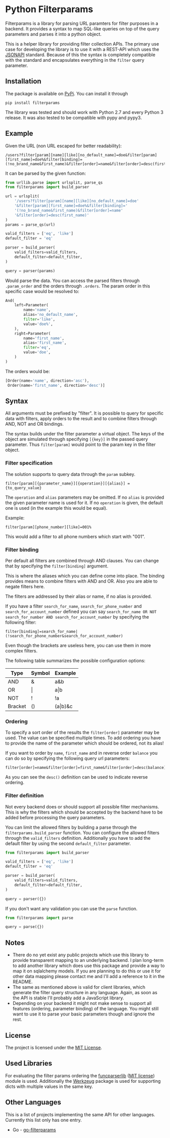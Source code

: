 # Python Filterparams #

Filterparams is a library for parsing URL paramters for filter
purposes in a backend. It provides a syntax to map SQL-like 
queries on top of the query parameters and parses it into a
python object.

This is a helper library for providing filter collection APIs. 
The primary use case for developing the library is to
use it with a REST-API which uses the [JSONAPI](http://jsonapi.org/) 
standard. Because of this the syntax is completely compatible with 
the standard and encapsulates everything in the `filter` query 
parameter.

## Installation ##

The package is available on [PyPi](https://pypi.python.org/pypi/filterparams).
You can install it through

```
pip install filterparams
```

The library was tested and should work with Python 2.7 and every 
Python 3 release. It was also tested to be compatible with pypy
and pypy3.

## Example ##

Given the URL (non URL escaped for better readability):
```
/users?filter[param][name][like][no_default_name]=doe&filter[param][first_name]=doe%&filter[binding]=(!no_brand_name&first_name)&filter[order]=name&filter[order]=desc(first_name)
```

It can be parsed by the given function:

```python
from urllib.parse import urlsplit, parse_qs
from filterparams import build_parser

url = urlsplit(
    '/users?filter[param][name][like][no_default_name]=doe'
    '&filter[param][first_name]=doe%&filter[binding]='
    '(!no_brand_name&first_name)&filter[order]=name'
    '&filter[order]=desc(first_name)'
)
params = parse_qs(url)

valid_filters = ['eq', 'like']
default_filter = 'eq'

parser = build_parser(
    valid_filters=valid_filters,
    default_filter=default_filter,
)

query = parser(params)
```

Would parse the data. You can access the parsed filters through
`.param_order` and the orders through `.orders`. The param order
in this specific case would be resolved to:

```python
And(
    left=Parameter(
        name='name',
        alias='no_default_name',
        filter='like',
        value='doe%',
    ),
    right=Parameter(
        name='first_name',
        alias='first_name',
        filter='eq',
        value='doe',
    )
)
```

The orders would be:

```python
[Order(name='name', direction='asc'), 
 Order(name='first_name', direction='desc')]
```

## Syntax ##

All arguments must be prefixed by "filter". It is possible to 
query for specific data with filters, apply orders to the result 
and to combine filters through AND, NOT and OR bindings.

The syntax builds under the filter parameter a virtual object. 
The keys of the object are simulated through specifying `[{key}]` 
in the passed query parameter. Thus `filter[param]` would point 
to the param key in the filter object.

### Filter specification ###

The solution supports to query data through the `param` subkey.

```
filter[param][{parameter_name}][{operation}][{alias}] = {to_query_value}
```

The `operation` and `alias` parameters may be omitted. If no 
`alias` is provided the given parameter name is used for it.
If no `operation` is given, the default one is used (in the 
example this would be equal).

Example:
```
filter[param][phone_number][like]=001%
```

This would add a filter to all phone numbers which start with "001".

### Filter binding ###

Per default all filters are combined through AND clauses. 
You can change that by specifying the `filter[binding]` argument.

This is where the aliases which you can define come into place. 
The binding provides means to combine filters with AND and OR. 
Also you are able to negate filters here.

The filters are addressed by their alias or name, if no alias is 
provided.

If you have a filter `search_for_name`, `search_for_phone_number` 
and `search_for_account_number` defined you can say 
`search_for_name OR NOT search_for_number AND search_for_account_number` 
by specifying the following filter:

```
filter[binding]=search_for_name|(!search_for_phone_number&search_for_account_number)
```

Even though the brackets are useless here, you can use them in 
more complex filters.

The following table summarizes the possible configuration options:
<table>
  <thead>
    <tr>
      <th>Type</th>
      <th>Symbol</th>
      <th>Example</th>
    </tr>
  </thead>
  <tbody>
    <tr>
      <td>AND</td>
      <td>&</td>
      <td>a&b</td>
    </tr>
    <tr>
      <td>OR</td>
      <td>|</td>
      <td>a|b</td>
    </tr>
    <tr>
      <td>NOT</td>
      <td>!</td>
      <td>!a</td>
    </tr>
    <tr>
      <td>Bracket</td>
      <td>()</td>
      <td>(a|b)&c</td>
    </tr>
  </tbody>
</table>

### Ordering ###

To specify a sort order of the results the `filter[order]` parameter 
may be used. The value can be specified multiple times. To add 
ordering you have to provide the name of the parameter which should 
be ordered, not its alias!

If you want to order by `name`, `first_name` and in reverse order 
`balance` you can do so by specifying the following query url 
parameters:

```
filter[order]=name&filter[order]=first_name&filter[order]=desc(balance)
```

As you can see the `desc()` definition can be used to indicate 
reverse ordering.

### Filter definition ###

Not every backend does or should support all possible filter 
mechanisms. This is why the filters which should be accepted 
by the backend have to be added before processing the query 
parameters.

You can limit the allowed filters by building a parse through the
`filterparams.build_parser` function. You can configure the allowed
filters through the `valid_filters` definition. Additionally you
have to add the default filter by using the second `default_filter`
parameter.

```python
from filterparams import build_parser

valid_filters = ['eq', 'like']
default_filter = 'eq'

parser = build_parser(
    valid_filters=valid_filters,
    default_filter=default_filter,
)

query = parser({})
```

If you don't want any validation you can use the `parse` function.

```python
from filterparams import parse

query = parse({})
```

## Notes ##

- There do no yet exist any public projects which use this library to provide transparent mapping to an underlying 
backend. I plan long-term to add another library which does use this package and provide a way to map it on sqlalchemy models. 
If you are planning to do this or use it for other data mapping please contact me and I'll add a reference to it in
the README.
- The same as mentioned above is valid for client libraries, which generate the filter query structure in any language. 
Again, as soon as the API is stable I'll probably add a JavaScript library.
- Depending on your backend it might not make sense to support all features (ordering, parameter binding) of the
language. You might still want to use it to parse your basic parameters though and ignore the rest.

## License ##

The project is licensed under the [MIT License](https://opensource.org/licenses/MIT).

## Used Libraries ##

For evaluating the filter params ordering the [funcparserlib](https://github.com/vlasovskikh/funcparserlib) ([MIT license](https://github.com/vlasovskikh/funcparserlib/blob/master/LICENSE))
module is used. Additionally the [Werkzeug](https://github.com/mitsuhiko/werkzeug/blob/master/LICENSE) package is used for supporting dicts with multiple values in the same key.

## Other Languages ##

This is a list of projects implementing the same API for other languages.
Currently this list only has one entry.
 
- Go - [go-filterparams](https://github.com/cbrand/go-filterparams)
